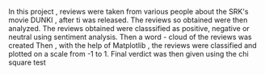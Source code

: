In this project , reviews were taken from various people about the SRK's movie DUNKI , after ti was released. 
The reviews so obtained were then analyzed.
The reviews obtained were classsified as positive, negative or neutral using sentiment analysis. 
Then a word - cloud of the reviews was created
Then , with the help of Matplotlib , the reviews were classified and plotted on a scale from -1 to 1. 
Final verdict was then given using the chi square test 
